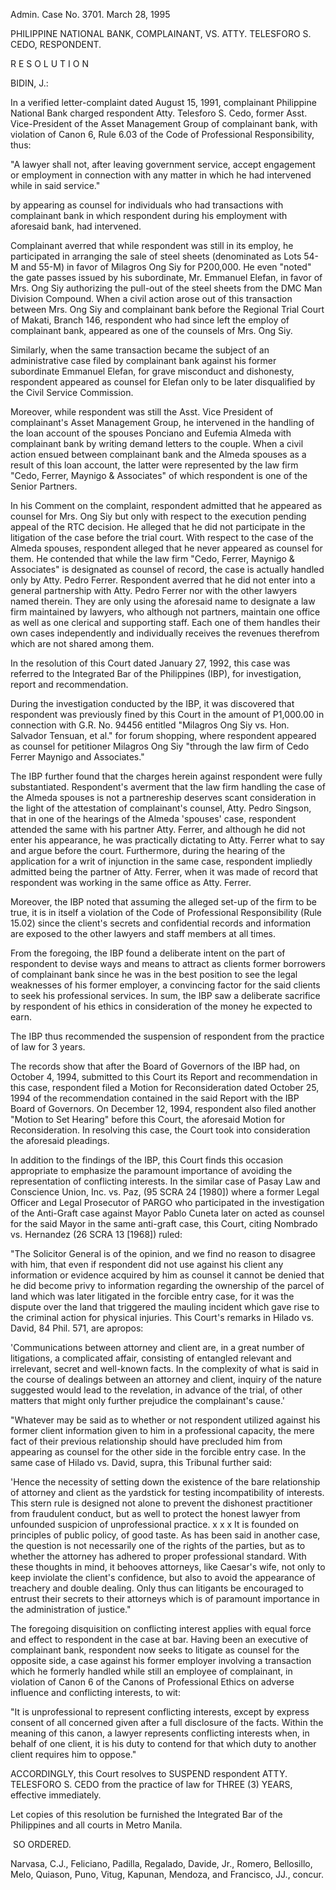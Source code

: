 Admin. Case No. 3701. March 28, 1995

  

PHILIPPINE NATIONAL BANK, COMPLAINANT, VS. ATTY. TELESFORO S. CEDO, RESPONDENT.

  

R E S O L U T I O N

  

BIDIN, J.:

  

In a verified letter-complaint dated August 15, 1991, complainant Philippine National Bank charged respondent Atty. Telesforo S. Cedo, former Asst. Vice-President of the Asset Management Group of complainant bank, with violation of Canon 6, Rule 6.03 of the Code of Professional Responsibility, thus:

  

"A lawyer shall not, after leaving government service, accept engagement or employment in connection with any matter in which he had intervened while in said service."

  

by appearing as counsel for individuals who had transactions with complainant bank in which respondent during his employment with aforesaid bank, had intervened.

  

Complainant averred that while respondent was still in its employ, he participated in arranging the sale of steel sheets (denominated as Lots 54-M and 55-M) in favor of Milagros Ong Siy for P200,000. He even "noted" the gate passes issued by his subordinate, Mr. Emmanuel Elefan, in favor of Mrs. Ong Siy authorizing the pull-out of the steel sheets from the DMC Man Division Compound. When a civil action arose out of this transaction between Mrs. Ong Siy and complainant bank before the Regional Trial Court of Makati, Branch 146, respondent who had since left the employ of complainant bank, appeared as one of the counsels of Mrs. Ong Siy.

  

Similarly, when the same transaction became the subject of an administrative case filed by complainant bank against his former subordinate Emmanuel Elefan, for grave misconduct and dishonesty, respondent appeared as counsel for Elefan only to be later disqualified by the Civil Service Commission.

  

Moreover, while respondent was still the Asst. Vice President of complainant's Asset Management Group, he intervened in the handling of the loan account of the spouses Ponciano and Eufemia Almeda with complainant bank by writing demand letters to the couple. When a civil action ensued between complainant bank and the Almeda spouses as a result of this loan account, the latter were represented by the law firm "Cedo, Ferrer, Maynigo & Associates" of which respondent is one of the Senior Partners.

  

In his Comment on the complaint, respondent admitted that he appeared as counsel for Mrs. Ong Siy but only with respect to the execution pending appeal of the RTC decision. He alleged that he did not participate in the litigation of the case before the trial court. With respect to the case of the Almeda spouses, respondent alleged that he never appeared as counsel for them. He contended that while the law firm "Cedo, Ferrer, Maynigo & Associates" is designated as counsel of record, the case is actually handled only by Atty. Pedro Ferrer. Respondent averred that he did not enter into a general partnership with Atty. Pedro Ferrer nor with the other lawyers named therein. They are only using the aforesaid name to designate a law firm maintained by lawyers, who although not partners, maintain one office as well as one clerical and supporting staff. Each one of them handles their own cases independently and individually receives the revenues therefrom which are not shared among them.

  

In the resolution of this Court dated January 27, 1992, this case was referred to the Integrated Bar of the Philippines (IBP), for investigation, report and recommendation.

  

During the investigation conducted by the IBP, it was discovered that respondent was previously fined by this Court in the amount of P1,000.00 in connection with G.R. No. 94456 entitled "Milagros Ong Siy vs. Hon. Salvador Tensuan, et al." for forum shopping, where respondent appeared as counsel for petitioner Milagros Ong Siy "through the law firm of Cedo Ferrer Maynigo and Associates."

  

The IBP further found that the charges herein against respondent were fully substantiated. Respondent's averment that the law firm handling the case of the Almeda spouses is not a partnereship deserves scant consideration in the light of the attestation of complainant's counsel, Atty. Pedro Singson, that in one of the hearings of the Almeda 'spouses' case, respondent attended the same with his partner Atty. Ferrer, and although he did not enter his appearance, he was practically dictating to Atty. Ferrer what to say and argue before the court. Furthermore, during the hearing of the application for a writ of injunction in the same case, respondent impliedly admitted being the partner of Atty. Ferrer, when it was made of record that respondent was working in the same office as Atty. Ferrer.

  

Moreover, the IBP noted that assuming the alleged set­-up of the firm to be true, it is in itself a violation of the Code of Professional Responsibility (Rule 15.02) since the client's secrets and confidential records and information are exposed to the other lawyers and staff members at all times.

  

From the foregoing, the IBP found a deliberate intent on the part of respondent to devise ways and means to attract as clients former borrowers of complainant bank since he was in the best position to see the legal weaknesses of his former employer, a convincing factor for the said clients to seek his professional services. In sum, the IBP saw a deliberate sacrifice by respondent of his ethics in consideration of the money he expected to earn.

  

The IBP thus recommended the suspension of respondent from the practice of law for 3 years.

  

The records show that after the Board of Governors of the IBP had, on October 4, 1994, submitted to this Court its Report and recommendation in this case, respondent filed a Motion for Reconsideration dated October 25, 1994 of the recommendation contained in the said Report with the IBP Board of Governors. On December 12, 1994, respondent also filed another "Motion to Set Hearing" before this Court, the aforesaid Motion for Reconsideration. In resolving this case, the Court took into consideration the aforesaid pleadings.

  

In addition to the findings of the IBP, this Court finds this occasion appropriate to emphasize the paramount importance of avoiding the representation of conflicting interests. In the similar case of Pasay Law and Conscience Union, Inc. vs. Paz, (95 SCRA 24 [1980]) where a former Legal Officer and Legal Prosecutor of PARGO who participated in the investigation of the Anti-Graft case against Mayor Pablo Cuneta later on acted as counsel for the said Mayor in the same anti-graft case, this Court, citing Nombrado vs. Hernandez (26 SCRA 13 [1968]) ruled:

  

"The Solicitor General is of the opinion, and we find no reason to disagree with him, that even if respondent did not use against his client any information or evidence acquired by him as counsel it cannot be denied that he did become privy to information regarding the ownership of the parcel of land which was later litigated in the forcible entry case, for it was the dispute over the land that triggered the mauling incident which gave rise to the criminal action for physical injuries. This Court's remarks in Hilado vs. David, 84 Phil. 571, are apropos:

  

'Communications between attorney and client are, in a great number of litigations, a complicated affair, consisting of entangled relevant and irrelevant, secret and well-known facts. In the complexity of what is said in the course of dealings between an attorney and client, inquiry of the nature suggested would lead to the revelation, in advance of the trial, of other matters that might only further prejudice the complainant's cause.'

  

"Whatever may be said as to whether or not respondent utilized against his former client information given to him in a professional capacity, the mere fact of their previous relationship should have precluded him from appearing as counsel for the other side in the forcible entry case. In the same case of Hilado vs. David, supra, this Tribunal further said:

  

'Hence the necessity of setting down the existence of the bare relationship of attorney and client as the yardstick for testing incompatibility of interests. This stern rule is designed not alone to prevent the dishonest practitioner from fraudulent conduct, but as well to protect the honest lawyer from unfounded suspicion of unprofessional practice. x x x It is founded on principles of public policy, of good taste. As has been said in another case, the question is not necessarily one of the rights of the parties, but as to whether the attorney has adhered to proper professional standard. With these thoughts in mind, it behooves attorneys, like Caesar's wife, not only to keep inviolate the client's confidence, but also to avoid the appearance of treachery and double dealing. Only thus can litigants be encouraged to entrust their secrets to their attorneys which is of paramount importance in the administration of justice."

  

The foregoing disquisition on conflicting interest applies with equal force and effect to respondent in the case at bar. Having been an executive of complainant bank, respondent now seeks to litigate as counsel for the opposite side, a case against his former employer involving a transaction which he formerly handled while still an employee of complainant, in violation of Canon 6 of the Canons of Professional Ethics on adverse influence and conflicting interests, to wit:

  

"It is unprofessional to represent conflicting interests, except by express consent of all concerned given after a full disclosure of the facts. Within the meaning of this canon, a lawyer represents conflicting interests when, in behalf of one client, it is his duty to contend for that which duty to another client requires him to oppose."

  

ACCORDINGLY, this Court resolves to SUSPEND respondent ATTY. TELESFORO S. CEDO from the practice of law for THREE (3) YEARS, effective immediately.

  

Let copies of this resolution be furnished the Integrated Bar of the Philippines and all courts in Metro Manila.

  

 SO ORDERED.

  

Narvasa, C.J., Feliciano, Padilla, Regalado, Davide, Jr., Romero, Bellosillo, Melo, Quiason, Puno, Vitug, Kapunan, Mendoza, and Francisco, JJ., concur.